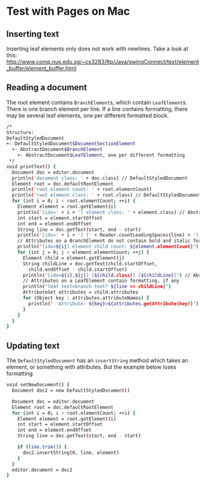 # Test with Pages on Mac

## Inserting text

Inserting leaf elements only does not work with newlines. Take a look at this:
http://www.comp.nus.edu.sg/~cs3283/ftp/Java/swingConnect/text/element_buffer/element_buffer.html

## Reading a document

The root element contains `BranchElement`s, which contain `LeafElement`s.
There is one branch element per line.
If a line contains formatting, there may be several leaf elements, one per different
formatted block.

```sh
/*
Structure:
DefaultStyledDocument
+- DefaultStyledDocument$DocumentSectionElement
  +- AbstractDocument$BranchElement
    +- AbstractDocument$LeafElement, one per different formatting
 */
void printText() {
  Document doc = editor.document
  println('document class: ' + doc.class) // DefaultStyledDocument
  Element root = doc.defaultRootElement
  println('root element count: ' + root.elementCount)
  println('root element class: ' + root.class) // DefaultStyledDocument$SectionElement
  for (int i = 0; i < root.elementCount; ++i) {
    Element element = root.getElement(i)
    println('[idx=' + i + '] element class: ' + element.class) // AbstractDocument$BranchElement
    int start = element.startOffset
    int end = element.endOffset
    String line = doc.getText(start, end - start)
    println('[idx=' + i + '] [' + Reader.countLeadingSpaces(line) + '] [' + line + ']')
    // Attributes on a BranchElement do not contain bold and italic formatting
    println("[idx=${i}] element child count: ${element.elementCount}")
    for (int j = 0; j < element.elementCount; ++j) {
      Element child = element.getElement(j)
      String childLine = doc.getText(child.startOffset,
        child.endOffset - child.startOffset)
      println("[idx=${i},${j}] [${child.class}] [${childLine}]") // AbstractDocument$LeafElement
      // Attributes on a LeafElement contain formatting, if any
      println("leaf text=branch text? ${line == childLine}")
      AttributeSet attributes = child.attributes
      for (Object key : attributes.attributeNames) {
        println("  Attribute: ${key}=${attributes.getAttribute(key)}")
      }
    }
  }
}
```

## Updating text

The `DefaultStyledDocument` has an `insertString` method which takes an element, or
something with attributes. But the example below loses formatting.

```sh
void setNewDocument() {
  Document doc2 = new DefaultStyledDocument()

  Document doc = editor.document
  Element root = doc.defaultRootElement
  for (int i = 0; i < root.elementCount; ++i) {
    Element element = root.getElement(i)
    int start = element.startOffset
    int end = element.endOffset
    String line = doc.getText(start, end - start)

    if (line.trim()) {
      doc2.insertString(0, line, element)
    }
  }
  editor.document = doc2
}
```
